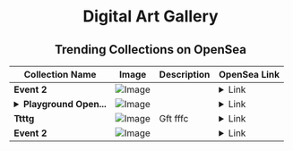 <div align="center">

# Digital Art Gallery

## Trending Collections on OpenSea

| Collection Name                       | Image                                                                                     | Description                       | OpenSea Link                                                                                          |
|---------------------------------------|-------------------------------------------------------------------------------------------|-----------------------------------|--------------------------------------------------------------------------------------------------------|
| **Event 2** | ![Image](https://i.seadn.io/s/raw/files/20ac66a2146d22b8084ced167cd3cd5a.jpg?w=500&auto=format?w=200&auto=format) |  | <details><summary>Link</summary>[Event 2](https://opensea.io/collection/event-2-12927)</details> |
| **<details><summary>Playground Open...</summary>Playground Open Ticketing Ecosystem Event 11094</details>** | ![Image](https://i.seadn.io/s/raw/files/ad4b567b5e819f5eb9dc8588aeb6896f.png?w=500&auto=format?w=200&auto=format) |  | <details><summary>Link</summary>[Playground Open Ticketing Ecosystem Event 11094](https://opensea.io/collection/playground-open-ticketing-ecosystem-event-11094)</details> |
| **Ttttg** | ![Image](https://i.seadn.io/s/raw/files/36cb817a2f9897b622a3cba29e50360c.jpg?w=500&auto=format?w=200&auto=format) | Gft fffc  | <details><summary>Link</summary>[Ttttg](https://opensea.io/collection/ttttg)</details> |
| **Event 2** | ![Image](https://i.seadn.io/s/raw/files/20ac66a2146d22b8084ced167cd3cd5a.jpg?w=500&auto=format?w=200&auto=format) |  | <details><summary>Link</summary>[Event 2](https://opensea.io/collection/event-2-12926)</details> |

</div>